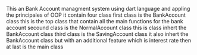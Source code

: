 This an Bank Account managment system using dart language and appling the principales of OOP
it contain four class 
first class is the BankAccount class this is the top class that contain all the main functions for the bank account
secound class is the NormalAccount class this is class inhert the BankAccount class
third class is the SavingAccount class it also inhert the BankAccount class but with an additional feature which is interest rate
then at last is the main class



